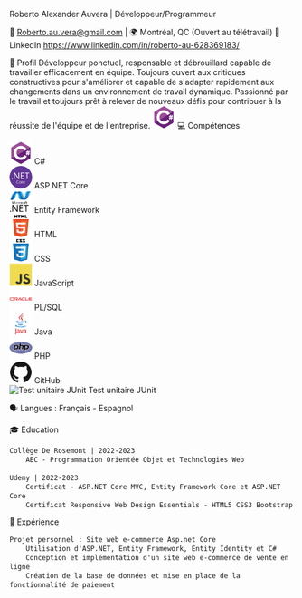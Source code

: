 Roberto Alexander Auvera | Développeur/Programmeur

📧 Roberto.au.vera@gmail.com | 🌍 Montréal, QC (Ouvert au télétravail)
🔗 LinkedIn https://www.linkedin.com/in/roberto-au-628369183/

👤 Profil
Développeur ponctuel, responsable et débrouillard capable de travailler efficacement en équipe. Toujours ouvert aux critiques constructives pour s'améliorer et capable de s'adapter rapidement aux changements dans un environnement de travail dynamique. Passionné par le travail et toujours prêt à relever de nouveaux défis pour contribuer à la réussite de l'équipe et de l'entreprise.
<img src="https://raw.githubusercontent.com/devicons/devicon/master/icons/csharp/csharp-original.svg" alt="C#" width="40" height="40" />
💻 Compétences

<img src="https://raw.githubusercontent.com/devicons/devicon/master/icons/csharp/csharp-original.svg" alt="C#" width="40" height="40" /> C#<br>
<img src="https://raw.githubusercontent.com/devicons/devicon/master/icons/dotnetcore/dotnetcore-original.svg" alt="ASP.NET Core" width="40" height="40" /> ASP.NET Core<br>
<img src="https://raw.githubusercontent.com/devicons/devicon/master/icons/dot-net/dot-net-original-wordmark.svg" alt="Entity Framework" width="40" height="40" /> Entity Framework<br>
<img src="https://raw.githubusercontent.com/devicons/devicon/master/icons/html5/html5-original-wordmark.svg" alt="HTML" width="40" height="40" /> HTML<br>
<img src="https://raw.githubusercontent.com/devicons/devicon/master/icons/css3/css3-original-wordmark.svg" alt="CSS" width="40" height="40" /> CSS<br>
<img src="https://raw.githubusercontent.com/devicons/devicon/master/icons/javascript/javascript-original.svg" alt="JavaScript" width="40" height="40" /> JavaScript<br>
<img src="https://raw.githubusercontent.com/devicons/devicon/master/icons/oracle/oracle-original.svg" alt="PL/SQL" width="40" height="40" /> PL/SQL<br>
<img src="https://raw.githubusercontent.com/devicons/devicon/master/icons/java/java-original-wordmark.svg" alt="Java" width="40" height="40" /> Java<br>
<img src="https://raw.githubusercontent.com/devicons/devicon/master/icons/php/php-original.svg" alt="PHP" width="40" height="40" /> PHP<br>
<img src="https://raw.githubusercontent.com/devicons/devicon/master/icons/github/github-original.svg" alt="GitHub" width="40" height="40" /> GitHub<br>
<img src="https://junit.org/junit5/assets/img/junit5-logo.png" alt="Test unitaire JUnit" width="40" height="40" /> Test unitaire JUnit<br>

     
🗣️ Langues : Français - Espagnol

🎓 Éducation

    Collège De Rosemont | 2022-2023
        AEC - Programmation Orientée Objet et Technologies Web
        
    Udemy | 2022-2023
        Certificat - ASP.NET Core MVC, Entity Framework Core et ASP.NET Core
        Certificat Responsive Web Design Essentials - HTML5 CSS3 Bootstrap

🔨 Expérience

    Projet personnel : Site web e-commerce Asp.net Core
        Utilisation d'ASP.NET, Entity Framework, Entity Identity et C#
        Conception et implémentation d'un site web e-commerce de vente en ligne
        Création de la base de données et mise en place de la fonctionnalité de paiement
